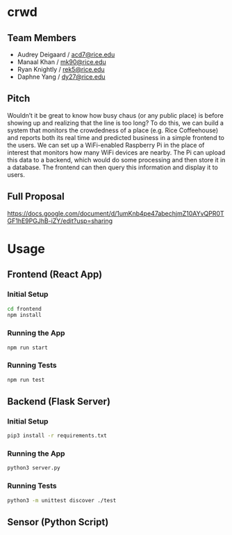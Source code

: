 # crwd

## Team Members
- Audrey Deigaard / acd7@rice.edu
- Manaal Khan /  mk90@rice.edu
- Ryan Knightly / rek5@rice.edu
- Daphne Yang / dy27@rice.edu

## Pitch
Wouldn’t it be great to know how busy chaus (or any public place) is before showing up and realizing that the line is too long? To do this, we can build a system that monitors the crowdedness of a place (e.g. Rice Coffeehouse) and reports both its real time and predicted business in a simple frontend to the users. We can set up a WiFi-enabled Raspberry Pi in the place of interest that monitors how many WiFi devices are nearby. The Pi can upload this data to a backend, which would do some processing and then store it in a database. The frontend can then query this information and display it to users.

## Full Proposal
https://docs.google.com/document/d/1umKnb4pe47abechjmZ10AYvQPR0TGF1hE9PGJhB-iZY/edit?usp=sharing

# Usage

## Frontend (React App)

### Initial Setup

```bash
cd frontend
npm install
```

### Running the App
```bash
npm run start
```

### Running Tests
```bash
npm run test
```

## Backend (Flask Server)

### Initial Setup

```bash
pip3 install -r requirements.txt
```

### Running the App
```bash
python3 server.py
```

### Running Tests
```bash
python3 -m unittest discover ./test
```

## Sensor (Python Script)
